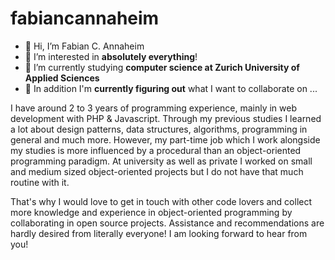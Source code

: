 # fabiancannaheim

- 👋 Hi, I’m Fabian C. Annaheim
- 👀 I’m interested in **absolutely everything**!
- 🌱 I’m currently studying **computer science at Zurich University of Applied Sciences**
- 💞️ In addition I'm **currently figuring out** what I want to collaborate on ...

I have around 2 to 3 years of programming experience, mainly in web development with PHP & Javascript. Through my previous studies I learned a lot about design patterns, data structures, algorithms, programming in general and much more. However, my part-time job which I work alongside my studies is more influenced by a procedural than an object-oriented programming paradigm. At university as well as private I worked on small and medium sized object-oriented projects but I do not have that much routine with it. 

That's why I would love to get in touch with other code lovers and collect more knowledge and experience in object-oriented programming by collaborating in open source projects. Assistance and recommendations are hardly desired from literally everyone! I am looking forward to hear from you!

<!---
fabiancannaheim/fabiancannaheim is a ✨ special ✨ repository because its `README.md` (this file) appears on your GitHub profile.
You can click the Preview link to take a look at your changes.
--->
